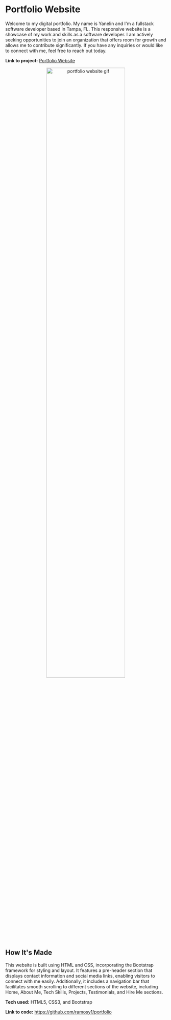 # Portfolio Website #
Welcome to my digital portfolio. My name is Yanelin and I'm a fullstack software developer based in Tampa, FL. This responsive website is a showcase of my work and skills as a software developer.  I am actively seeking opportunities to join an organization that offers room for growth and allows me to contribute significantly. If you have any inquiries or would like to connect with me, feel free to reach out today.

**Link to project:** <a href="https://ramosy1.github.io/portfolio/">Portfolio Website</a>

<p align="center"><img src="./gifs/DevPortfolio.gif" alt="portfolio website gif" title="Web Developer Portfolio Website" width="70%" height="70%"></p>

## How It's Made ##
This website is built using HTML and CSS, incorporating the Bootstrap framework for styling and layout. It features a pre-header section that displays contact information and social media links, enabling visitors to connect with me easily. Additionally, it includes a navigation bar that facilitates smooth scrolling to different sections of the website, including Home, About Me, Tech Skills, Projects, Testimonials, and Hire Me sections.

**Tech used:** HTML5, CSS3, and Bootstrap

**Link to code:** https://github.com/ramosy1/portfolio

